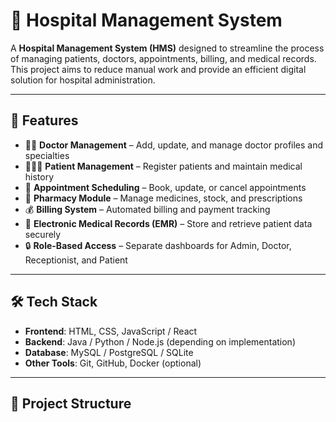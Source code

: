 # 🏥 Hospital Management System

A **Hospital Management System (HMS)** designed to streamline the process of managing patients, doctors, appointments, billing, and medical records.  
This project aims to reduce manual work and provide an efficient digital solution for hospital administration.

---

## 🚀 Features

- 👨‍⚕️ **Doctor Management** – Add, update, and manage doctor profiles and specialties  
- 🧑‍🤝‍🧑 **Patient Management** – Register patients and maintain medical history  
- 📅 **Appointment Scheduling** – Book, update, or cancel appointments  
- 💊 **Pharmacy Module** – Manage medicines, stock, and prescriptions  
- 💰 **Billing System** – Automated billing and payment tracking  
- 📂 **Electronic Medical Records (EMR)** – Store and retrieve patient data securely  
- 🔒 **Role-Based Access** – Separate dashboards for Admin, Doctor, Receptionist, and Patient  

---

## 🛠️ Tech Stack

- **Frontend**: HTML, CSS, JavaScript / React  
- **Backend**: Java / Python / Node.js (depending on implementation)  
- **Database**: MySQL / PostgreSQL / SQLite  
- **Other Tools**: Git, GitHub, Docker (optional)  

---

## 📂 Project Structure

